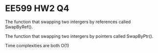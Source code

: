 # EE599 HW2 Q4
The function that swapping two intergers by references called SwapByRef(). 

The function that swapping two intergers by pointers called SwapByPtr().

Time complexities are both O(1)